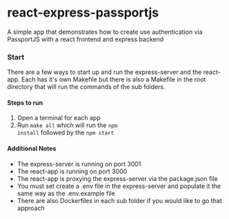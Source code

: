 # react-express-passportjs
A simple app that demonstrates how to create use authentication via PassportJS with a react frontend and express backend

### Start
There are a few ways to start up and run the express-server and the react-app. Each has it's own Makefile but there is also a Makefile in the root directory that will run the commands of the sub folders.

#### Steps to run 
1. Open a terminal for each app 
2. Run <code>make all</code> which will run the <code>npm install</code> followed by the <code>npm start</code>

#### Additional Notes 
- The express-server is running on port 3001
- The react-app is running on port 3000
- The react-app is proxying the express-server via the package.json file
- You must set create a .env file in the express-server and populate it the same way as the .env.example file
- There are also Dockerfiles in each sub folder if you would like to go that approach
